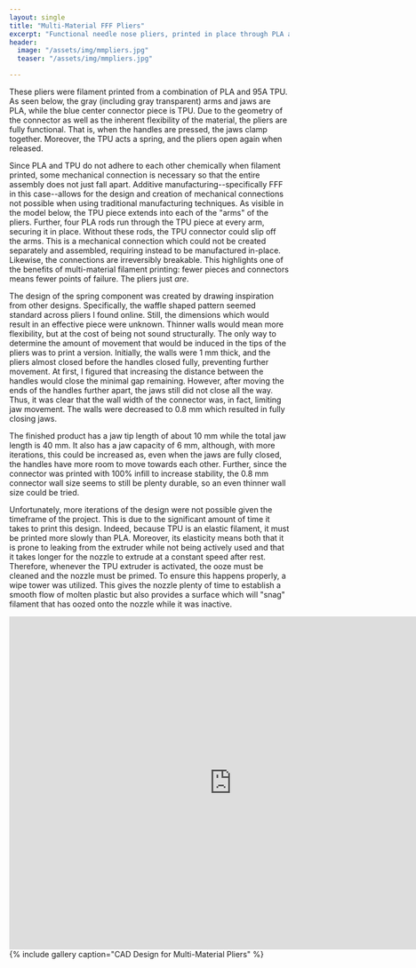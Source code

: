```yaml
---
layout: single
title: "Multi-Material FFF Pliers"
excerpt: "Functional needle nose pliers, printed in place through PLA and TPU dual extrusion. No assembly required."
header:
  image: "/assets/img/mmpliers.jpg"
  teaser: "/assets/img/mmpliers.jpg"

---
```


These pliers were filament printed from a combination of PLA and 95A TPU. As seen below, the gray (including gray 
transparent) arms and jaws are PLA, while the blue center connector piece is TPU. Due to the geometry of the 
connector as well as the inherent flexibility of the material, the pliers are fully functional. That is, when the 
handles are pressed, the jaws clamp together. Moreover, the TPU acts a spring, and the pliers open again when released.

Since PLA and TPU do not adhere to each other chemically when filament printed, some mechanical connection is 
necessary so that the entire assembly does not just fall apart. Additive manufacturing--specifically FFF in this 
case--allows for the design and creation of mechanical connections not possible when using traditional manufacturing 
techniques. As visible in the model below, the TPU piece extends into each of the "arms" of the pliers. Further, 
four PLA rods run through the TPU piece at every arm, securing it in place. Without these rods, the TPU connector 
could slip off the arms. This is a mechanical connection which could not be created separately and assembled, 
requiring instead to be manufactured in-place. Likewise, the connections are irreversibly breakable. This highlights 
one of the benefits of multi-material filament printing: fewer pieces and connectors means fewer points of failure. 
The pliers just *are*.

The design of the spring component was created by drawing inspiration from other designs. Specifically, the waffle 
shaped pattern seemed standard across pliers I found online. Still, the dimensions which would result in an 
effective piece were unknown. Thinner walls would mean more flexibility, but at the cost of being not sound 
structurally. The only way to determine the amount of movement that would be induced in the tips of the pliers was 
to print a version. Initially, the walls were 1 mm thick, and the pliers almost closed before the handles closed 
fully, preventing further movement. At first, I figured that increasing the distance between the handles would 
close the minimal gap remaining. However, after moving the ends of the handles further apart, the jaws still did not 
close all the way. Thus, it was clear that the wall width of the connector was, in fact, limiting jaw movement. The 
walls were decreased to 0.8 mm which resulted in fully closing jaws.

The finished product has a jaw tip length of about 10 mm while the total jaw length is 40 mm. It also has a jaw 
capacity of 6 mm, although, with more iterations, this could be increased as, even when the jaws are fully closed, 
the handles have more room to move towards each other. Further, since the connector was printed with 100% infill to 
increase stability, the 0.8 mm connector wall size seems to still be plenty durable, so an even thinner wall size 
could be tried.

Unfortunately, more iterations of the design were not possible given the timeframe of the project. This is due to 
the significant amount of time it takes to print this design. Indeed, because TPU is an elastic filament, it must be 
printed more slowly than PLA. Moreover, its elasticity means both that it is prone to 
leaking from the extruder while not being actively used and that it takes longer for the nozzle to extrude at a 
constant speed after rest. Therefore, whenever the TPU extruder is activated, the ooze must be cleaned and the 
nozzle must be primed. To ensure this happens properly, a wipe tower was utilized. This gives the nozzle plenty of 
time to establish a smooth flow of molten plastic but also provides a surface which will "snag" filament that has 
oozed onto the nozzle while it was inactive.

<iframe src="https://a360.co/3IThZDZ" width="800" height="600" allowfullscreen="true" webkitallowfullscreen="true" mozallowfullscreen="true" frameborder="0"></iframe>
{% include gallery caption="CAD Design for Multi-Material Pliers" %}

#